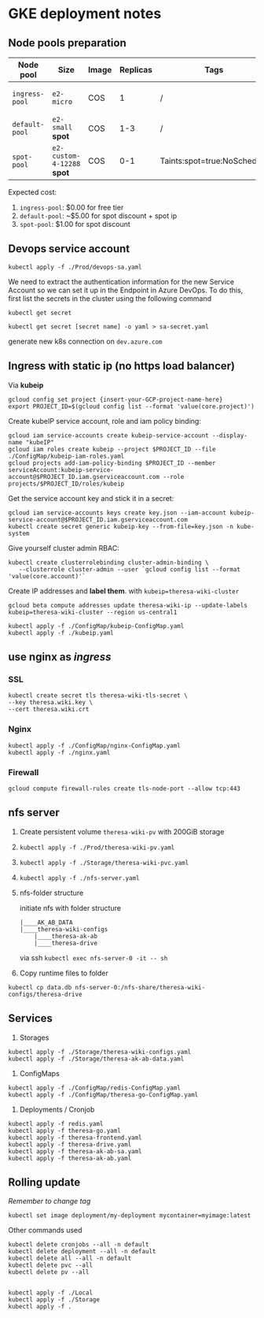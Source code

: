 # GKE deployment notes


## Node pools preparation
| Node pool | Size | Image | Replicas | Tags | Price Notes |
| --- | --- | --- | --- | --- | --- |
| `ingress-pool` | `e2-micro` | COS | 1 | / | Free tier discount + free ip |
| `default-pool` | `e2-small` **spot** | COS | 1-3 | / | spot discount |
| `spot-pool` | `e2-custom-4-12288` **spot** | COS | 0-1 | Taints:spot=true:NoSchedule | spot discount |

Expected cost:
1. `ingress-pool`: $0.00 for free tier
1. `default-pool`: ~$5.00 for spot discount + spot ip
1. `spot-pool`: $1.00 for spot discount

## Devops service account
```
kubectl apply -f ./Prod/devops-sa.yaml
```

We need to extract the authentication information for the new Service Account so we can set it up in the Endpoint in Azure DevOps. To do this, first list the secrets in the cluster using the following command
```
kubectl get secret
```
```
kubectl get secret [secret name] -o yaml > sa-secret.yaml
```

generate new k8s connection on `dev.azure.com`

## Ingress with static ip (no https load balancer)
Via **kubeip**

```
gcloud config set project {insert-your-GCP-project-name-here}
export PROJECT_ID=$(gcloud config list --format 'value(core.project)')
```

Create kubeIP service account, role and iam policy binding:

```
gcloud iam service-accounts create kubeip-service-account --display-name "kubeIP"
gcloud iam roles create kubeip --project $PROJECT_ID --file ./ConfigMap/kubeip-iam-roles.yaml
gcloud projects add-iam-policy-binding $PROJECT_ID --member serviceAccount:kubeip-service-account@$PROJECT_ID.iam.gserviceaccount.com --role projects/$PROJECT_ID/roles/kubeip
```

Get the service account key and stick it in a secret:

```
gcloud iam service-accounts keys create key.json --iam-account kubeip-service-account@$PROJECT_ID.iam.gserviceaccount.com
kubectl create secret generic kubeip-key --from-file=key.json -n kube-system
```

Give yourself cluster admin RBAC:

```
kubectl create clusterrolebinding cluster-admin-binding \
   --clusterrole cluster-admin --user `gcloud config list --format 'value(core.account)'`
```


Create IP addresses and **label them**. with `kubeip=theresa-wiki-cluster`
```
gcloud beta compute addresses update theresa-wiki-ip --update-labels kubeip=theresa-wiki-cluster --region us-central1
```

```
kubectl apply -f ./ConfigMap/kubeip-ConfigMap.yaml
kubectl apply -f ./kubeip.yaml
```

## use nginx as *ingress*

### SSL
```
kubectl create secret tls theresa-wiki-tls-secret \
--key theresa.wiki.key \
--cert theresa.wiki.crt
```

### Nginx
```
kubectl apply -f ./ConfigMap/nginx-ConfigMap.yaml
kubectl apply -f ./nginx.yaml
```

### Firewall
```
gcloud compute firewall-rules create tls-node-port --allow tcp:443
```

## nfs server
1. Create persistent volume `theresa-wiki-pv` with 200GiB storage
1. `kubectl apply -f ./Prod/theresa-wiki-pv.yaml`
1. `kubectl apply -f ./Storage/theresa-wiki-pvc.yaml`
1. `kubectl apply -f ./nfs-server.yaml`
1. nfs-folder structure

    initiate nfs with folder structure
    ```
    |____AK_AB_DATA
    |____theresa-wiki-configs
        |____theresa-ak-ab
        |____theresa-drive
    ```
    via ssh `kubectl exec nfs-server-0 -it -- sh`
1. Copy runtime files to folder
```
kubectl cp data.db nfs-server-0:/nfs-share/theresa-wiki-configs/theresa-drive
```

## Services
1. Storages
```
kubectl apply -f ./Storage/theresa-wiki-configs.yaml
kubectl apply -f ./Storage/theresa-ak-ab-data.yaml
```
1. ConfigMaps
```
kubectl apply -f ./ConfigMap/redis-ConfigMap.yaml
kubectl apply -f ./ConfigMap/theresa-go-ConfigMap.yaml
```
1. Deployments / Cronjob
```
kubectl apply -f redis.yaml
kubectl apply -f theresa-go.yaml
kubectl apply -f theresa-frontend.yaml
kubectl apply -f theresa-drive.yaml
kubectl apply -f theresa-ak-ab-sa.yaml
kubectl apply -f theresa-ak-ab.yaml
```

## Rolling update
*Remember to change tag*
```
kubectl set image deployment/my-deployment mycontainer=myimage:latest
```


Other commands used
```
kubectl delete cronjobs --all -n default
kubectl delete deployment --all -n default
kubectl delete all --all -n default
kubectl delete pvc --all 
kubectl delete pv --all 


kubectl apply -f ./Local
kubectl apply -f ./Storage
kubectl apply -f .
```

